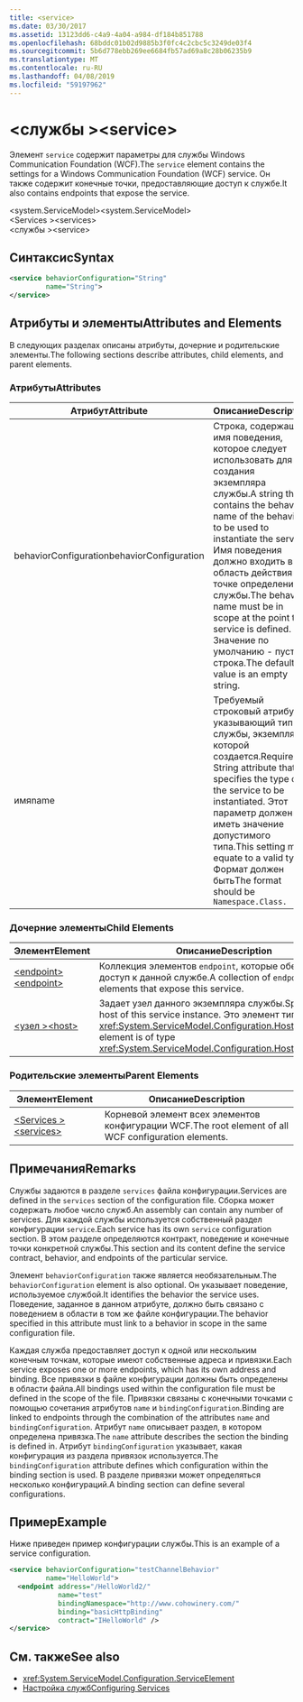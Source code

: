 ```yaml
---
title: <service>
ms.date: 03/30/2017
ms.assetid: 13123dd6-c4a9-4a04-a984-df184b851788
ms.openlocfilehash: 68bddc01b02d9885b3f0fc4c2cbc5c3249de03f4
ms.sourcegitcommit: 5b6d778ebb269ee6684fb57ad69a8c28b06235b9
ms.translationtype: MT
ms.contentlocale: ru-RU
ms.lasthandoff: 04/08/2019
ms.locfileid: "59197962"
---
```

# <a name="service"></a><span data-ttu-id="ead87-101">\<службы ></span><span class="sxs-lookup"><span data-stu-id="ead87-101">\<service></span></span>
<span data-ttu-id="ead87-102">Элемент `service` содержит параметры для службы Windows Communication Foundation (WCF).</span><span class="sxs-lookup"><span data-stu-id="ead87-102">The `service` element contains the settings for a Windows Communication Foundation (WCF) service.</span></span> <span data-ttu-id="ead87-103">Он также содержит конечные точки, предоставляющие доступ к службе.</span><span class="sxs-lookup"><span data-stu-id="ead87-103">It also contains endpoints that expose the service.</span></span>  
  
 <span data-ttu-id="ead87-104">\<system.ServiceModel></span><span class="sxs-lookup"><span data-stu-id="ead87-104">\<system.ServiceModel></span></span>  
<span data-ttu-id="ead87-105">\<Services ></span><span class="sxs-lookup"><span data-stu-id="ead87-105">\<services></span></span>  
<span data-ttu-id="ead87-106">\<службы ></span><span class="sxs-lookup"><span data-stu-id="ead87-106">\<service></span></span>  
  
## <a name="syntax"></a><span data-ttu-id="ead87-107">Синтаксис</span><span class="sxs-lookup"><span data-stu-id="ead87-107">Syntax</span></span>  
  
```xml  
<service behaviorConfiguration="String"
         name="String">
</service>
```  
  
## <a name="attributes-and-elements"></a><span data-ttu-id="ead87-108">Атрибуты и элементы</span><span class="sxs-lookup"><span data-stu-id="ead87-108">Attributes and Elements</span></span>  
 <span data-ttu-id="ead87-109">В следующих разделах описаны атрибуты, дочерние и родительские элементы.</span><span class="sxs-lookup"><span data-stu-id="ead87-109">The following sections describe attributes, child elements, and parent elements.</span></span>  
  
### <a name="attributes"></a><span data-ttu-id="ead87-110">Атрибуты</span><span class="sxs-lookup"><span data-stu-id="ead87-110">Attributes</span></span>  
  
|<span data-ttu-id="ead87-111">Атрибут</span><span class="sxs-lookup"><span data-stu-id="ead87-111">Attribute</span></span>|<span data-ttu-id="ead87-112">Описание</span><span class="sxs-lookup"><span data-stu-id="ead87-112">Description</span></span>|  
|---------------|-----------------|  
|<span data-ttu-id="ead87-113">behaviorConfiguration</span><span class="sxs-lookup"><span data-stu-id="ead87-113">behaviorConfiguration</span></span>|<span data-ttu-id="ead87-114">Строка, содержащая имя поведения, которое следует использовать для создания экземпляра службы.</span><span class="sxs-lookup"><span data-stu-id="ead87-114">A string that contains the behavior name of the behavior to be used to instantiate the service.</span></span> <span data-ttu-id="ead87-115">Имя поведения должно входить в область действия в точке определения службы.</span><span class="sxs-lookup"><span data-stu-id="ead87-115">The behavior name must be in scope at the point the service is defined.</span></span> <span data-ttu-id="ead87-116">Значение по умолчанию - пустая строка.</span><span class="sxs-lookup"><span data-stu-id="ead87-116">The default value is an empty string.</span></span>|  
|<span data-ttu-id="ead87-117">имя</span><span class="sxs-lookup"><span data-stu-id="ead87-117">name</span></span>|<span data-ttu-id="ead87-118">Требуемый строковый атрибут, указывающий тип службы, экземпляр которой создается.</span><span class="sxs-lookup"><span data-stu-id="ead87-118">Required String attribute that specifies the type of the service to be instantiated.</span></span> <span data-ttu-id="ead87-119">Этот параметр должен иметь значение допустимого типа.</span><span class="sxs-lookup"><span data-stu-id="ead87-119">This setting must equate to a valid type.</span></span> <span data-ttu-id="ead87-120">Формат должен быть</span><span class="sxs-lookup"><span data-stu-id="ead87-120">The format should be</span></span> `Namespace.Class.`|  
  
### <a name="child-elements"></a><span data-ttu-id="ead87-121">Дочерние элементы</span><span class="sxs-lookup"><span data-stu-id="ead87-121">Child Elements</span></span>  
  
|<span data-ttu-id="ead87-122">Элемент</span><span class="sxs-lookup"><span data-stu-id="ead87-122">Element</span></span>|<span data-ttu-id="ead87-123">Описание</span><span class="sxs-lookup"><span data-stu-id="ead87-123">Description</span></span>|  
|-------------|-----------------|  
|[<span data-ttu-id="ead87-124">\<endpoint></span><span class="sxs-lookup"><span data-stu-id="ead87-124">\<endpoint></span></span>](../../../../../docs/framework/configure-apps/file-schema/wcf/endpoint-element.md)|<span data-ttu-id="ead87-125">Коллекция элементов `endpoint`, которые обеспечивают доступ к данной службе.</span><span class="sxs-lookup"><span data-stu-id="ead87-125">A collection of `endpoint` elements that expose this service.</span></span>|  
|[<span data-ttu-id="ead87-126">\<узел ></span><span class="sxs-lookup"><span data-stu-id="ead87-126">\<host></span></span>](../../../../../docs/framework/configure-apps/file-schema/wcf/host.md)|<span data-ttu-id="ead87-127">Задает узел данного экземпляра службы.</span><span class="sxs-lookup"><span data-stu-id="ead87-127">Specifies the host of this service instance.</span></span> <span data-ttu-id="ead87-128">Это элемент типа <xref:System.ServiceModel.Configuration.HostElement>.</span><span class="sxs-lookup"><span data-stu-id="ead87-128">This element is of type <xref:System.ServiceModel.Configuration.HostElement>.</span></span>|  
  
### <a name="parent-elements"></a><span data-ttu-id="ead87-129">Родительские элементы</span><span class="sxs-lookup"><span data-stu-id="ead87-129">Parent Elements</span></span>  
  
|<span data-ttu-id="ead87-130">Элемент</span><span class="sxs-lookup"><span data-stu-id="ead87-130">Element</span></span>|<span data-ttu-id="ead87-131">Описание</span><span class="sxs-lookup"><span data-stu-id="ead87-131">Description</span></span>|  
|-------------|-----------------|  
|[<span data-ttu-id="ead87-132">\<Services ></span><span class="sxs-lookup"><span data-stu-id="ead87-132">\<services></span></span>](../../../../../docs/framework/configure-apps/file-schema/wcf/services.md)|<span data-ttu-id="ead87-133">Корневой элемент всех элементов конфигурации WCF.</span><span class="sxs-lookup"><span data-stu-id="ead87-133">The root element of all WCF configuration elements.</span></span>|  
  
## <a name="remarks"></a><span data-ttu-id="ead87-134">Примечания</span><span class="sxs-lookup"><span data-stu-id="ead87-134">Remarks</span></span>  
 <span data-ttu-id="ead87-135">Службы задаются в разделе `services` файла конфигурации.</span><span class="sxs-lookup"><span data-stu-id="ead87-135">Services are defined in the `services` section of the configuration file.</span></span> <span data-ttu-id="ead87-136">Сборка может содержать любое число служб.</span><span class="sxs-lookup"><span data-stu-id="ead87-136">An assembly can contain any number of services.</span></span> <span data-ttu-id="ead87-137">Для каждой службы используется собственный раздел конфигурации `service`.</span><span class="sxs-lookup"><span data-stu-id="ead87-137">Each service has its own `service` configuration section.</span></span> <span data-ttu-id="ead87-138">В этом разделе определяются контракт, поведение и конечные точки конкретной службы.</span><span class="sxs-lookup"><span data-stu-id="ead87-138">This section and its content define the service contract, behavior, and endpoints of the particular service.</span></span>  
  
 <span data-ttu-id="ead87-139">Элемент `behaviorConfiguration` также является необязательным.</span><span class="sxs-lookup"><span data-stu-id="ead87-139">The `behaviorConfiguration` element is also optional.</span></span> <span data-ttu-id="ead87-140">Он указывает поведение, используемое службой.</span><span class="sxs-lookup"><span data-stu-id="ead87-140">It identifies the behavior the service uses.</span></span> <span data-ttu-id="ead87-141">Поведение, заданное в данном атрибуте, должно быть связано с поведением в области в том же файле конфигурации.</span><span class="sxs-lookup"><span data-stu-id="ead87-141">The behavior specified in this attribute must link to a behavior in scope in the same configuration file.</span></span>  
  
 <span data-ttu-id="ead87-142">Каждая служба предоставляет доступ к одной или нескольким конечным точкам, которые имеют собственные адреса и привязки.</span><span class="sxs-lookup"><span data-stu-id="ead87-142">Each service exposes one or more endpoints, which has its own address and binding.</span></span> <span data-ttu-id="ead87-143">Все привязки в файле конфигурации должны быть определены в области файла.</span><span class="sxs-lookup"><span data-stu-id="ead87-143">All bindings used within the configuration file must be defined in the scope of the file.</span></span> <span data-ttu-id="ead87-144">Привязки связаны с конечными точками с помощью сочетания атрибутов `name` и `bindingConfiguration`.</span><span class="sxs-lookup"><span data-stu-id="ead87-144">Binding are linked to endpoints through the combination of the attributes `name` and `bindingConfiguration`.</span></span> <span data-ttu-id="ead87-145">Атрибут `name` описывает раздел, в котором определена привязка.</span><span class="sxs-lookup"><span data-stu-id="ead87-145">The `name` attribute describes the section the binding is defined in.</span></span> <span data-ttu-id="ead87-146">Атрибут `bindingConfiguration` указывает, какая конфигурация из раздела привязок используется.</span><span class="sxs-lookup"><span data-stu-id="ead87-146">The `bindingConfiguration` attribute defines which configuration within the binding section is used.</span></span> <span data-ttu-id="ead87-147">В разделе привязки может определяться несколько конфигураций.</span><span class="sxs-lookup"><span data-stu-id="ead87-147">A binding section can define several configurations.</span></span>  
  
## <a name="example"></a><span data-ttu-id="ead87-148">Пример</span><span class="sxs-lookup"><span data-stu-id="ead87-148">Example</span></span>  
 <span data-ttu-id="ead87-149">Ниже приведен пример конфигурации службы.</span><span class="sxs-lookup"><span data-stu-id="ead87-149">This is an example of a service configuration.</span></span>  
  
```xml  
<service behaviorConfiguration="testChannelBehavior"
         name="HelloWorld">
  <endpoint address="/HelloWorld2/"
            name="test"
            bindingNamespace="http://www.cohowinery.com/"
            binding="basicHttpBinding"
            contract="IHelloWorld" />
</service>
```  
  
## <a name="see-also"></a><span data-ttu-id="ead87-150">См. также</span><span class="sxs-lookup"><span data-stu-id="ead87-150">See also</span></span>

- <xref:System.ServiceModel.Configuration.ServiceElement>
- [<span data-ttu-id="ead87-151">Настройка служб</span><span class="sxs-lookup"><span data-stu-id="ead87-151">Configuring Services</span></span>](../../../../../docs/framework/wcf/configuring-services.md)
